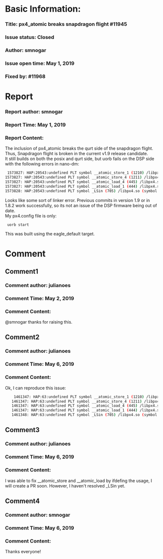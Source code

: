 # Basic Information:
### Title:  px4_atomic breaks snapdragon flight  #11945 
### Issue status: Closed
### Author: smnogar
### Issue open time: May 1, 2019
### Fixed by: #11968
# Report
### Report author: smnogar
### Report Time: May 1, 2019
### Report Content:   
The inclusion of px4_atomic  breaks the qurt side of the snapdragon flight. Thus, Snapdragon flight is broken in the current v1.9 release candidate.  
It still builds on both the posix and qurt side, but uorb fails on the DSP side with the following errors in nano-dm:  
    
```bash     
 1573827: HAP:20543:undefined PLT symbol __atomic_store_1 (1210) /libpx4.so (symbol.c:303)        
1573827: HAP:20543:undefined PLT symbol __atomic_store_4 (1211) /libpx4.so (symbol.c:303)        
1573827: HAP:20543:undefined PLT symbol __atomic_load_4 (445) /libpx4.so (symbol.c:303)        
1573827: HAP:20543:undefined PLT symbol __atomic_load_1 (444) /libpx4.so (symbol.c:303)        
1573828: HAP:20543:undefined PLT symbol _LSin (705) /libpx4.so (symbol.c:303)        
```  
Looks like some sort of linker error. Previous commits in version 1.9 or in 1.8.2 work successfully, so its not an issue of the DSP firmware being out of date.  
My px4.config file is only:  
    
```bash     
 uorb start        
```  
This was built using the eagle_default target.  

# Comment
## Comment1
### Comment author: julianoes
### Comment Time: May 2, 2019
### Comment Content:   
@smnogar thanks for raising this.  

## Comment2
### Comment author: julianoes
### Comment Time: May 6, 2019
### Comment Content:   
Ok, I can reproduce this issue:  
    
```bash     
    1461347: HAP:63:undefined PLT symbol __atomic_store_1 (1210) /libpx4.so (symbol.c:303)        
   1461347: HAP:63:undefined PLT symbol __atomic_store_4 (1211) /libpx4.so (symbol.c:303)        
   1461347: HAP:63:undefined PLT symbol __atomic_load_4 (445) /libpx4.so (symbol.c:303)        
   1461347: HAP:63:undefined PLT symbol __atomic_load_1 (444) /libpx4.so (symbol.c:303)        
   1461348: HAP:63:undefined PLT symbol _LSin (705) /libpx4.so (symbol.c:303)        
```  

## Comment3
### Comment author: julianoes
### Comment Time: May 6, 2019
### Comment Content:   
I was able to fix __atomic_store and __atomic_load by ifdefing the usage, I will create a PR soon. However, I haven't resolved _LSin yet.  

## Comment4
### Comment author: smnogar
### Comment Time: May 6, 2019
### Comment Content:   
Thanks everyone!  
